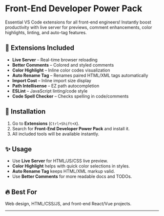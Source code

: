# Front-End Developer Power Pack

Essential VS Code extensions for all front-end engineers! Instantly boost productivity with live server for previews, comment enhancements, color highlights, linting, and auto-tag features.

## 🎨 Extensions Included

- **Live Server** – Real-time browser reloading
- **Better Comments** – Colored and styled comments
- **Color Highlight** – Inline color codes visualization
- **Auto Rename Tag** – Renames paired HTML/XML tags automatically
- **Import Cost** – Inline import size display
- **Path Intellisense** – EZ path autocompletion
- **ESLint** – JavaScript linting/code style
- **Code Spell Checker** – Checks spelling in code/comments

## 🚀 Installation

1. Go to **Extensions** (`Ctrl+Shift+X`).
2. Search for **Front-End Developer Power Pack** and install it.
3. All included tools will be available instantly.

## ✨ Usage

- Use **Live Server** for HTML/JS/CSS live preview.
- **Color Highlight** helps with quick color selections in styles.
- **Auto Rename Tag** keeps HTML/XML markup valid.
- Use **Better Comments** for more readable docs and TODOs.

## 🔥 Best For

Web design, HTML/CSS/JS, and front-end React/Vue projects.

---
